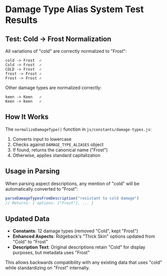 # Damage Type Alias System Test Results

## Test: Cold → Frost Normalization

All variations of "cold" are correctly normalized to "Frost":

```
cold -> Frost  ✓
Cold -> Frost  ✓
COLD -> Frost  ✓
frost -> Frost ✓
Frost -> Frost ✓
```

Other damage types are normalized correctly:
```
keen -> Keen   ✓
Keen -> Keen   ✓
```

## How It Works

The `normalizeDamageType()` function in `js/constants/damage-types.js`:

1. Converts input to lowercase
2. Checks against `DAMAGE_TYPE_ALIASES` object
3. If found, returns the canonical name ("Frost")
4. Otherwise, applies standard capitalization

## Usage in Parsing

When parsing aspect descriptions, any mention of "cold" will be automatically converted to "Frost":

```javascript
parseDamageTypesFromDescription("resistant to cold damage")
// Returns: { options: ["Frost"], ... }
```

## Updated Data

- **Constants**: 12 damage types (removed "Cold", kept "Frost")
- **Enhanced Aspects**: Ridgeback's "Thick Skin" options updated from "Cold" to "Frost"
- **Description Text**: Original descriptions retain "Cold" for display purposes, but metadata uses "Frost"

This allows backwards compatibility with any existing data that uses "cold" while standardizing on "Frost" internally.
